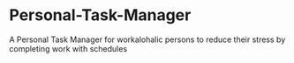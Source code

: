 # Personal-Task-Manager
A Personal Task Manager for workalohalic persons to reduce their stress by completing work with schedules
